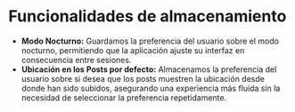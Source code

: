 # Funcionalidades de almacenamiento
* **Modo Nocturno:** Guardamos la preferencia del usuario sobre el modo nocturno, permitiendo que la aplicación ajuste su interfaz en consecuencia entre sesiones.
* **Ubicación en los Posts por defecto:** Almacenamos la preferencia del usuario sobre si desea que los posts muestren la ubicación desde donde han sido subidos, asegurando una experiencia más fluida sin la necesidad de seleccionar la preferencia repetidamente.